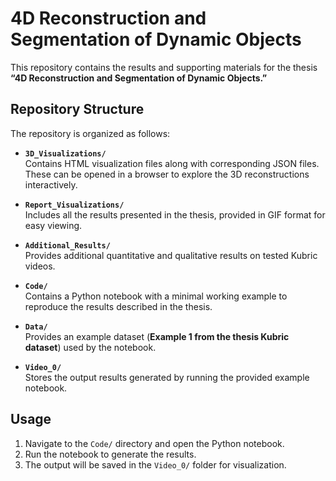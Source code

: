 # 4D Reconstruction and Segmentation of Dynamic Objects

This repository contains the results and supporting materials for the thesis **“4D Reconstruction and Segmentation of Dynamic Objects.”**

## Repository Structure

The repository is organized as follows:

- **`3D_Visualizations/`**  
  Contains HTML visualization files along with corresponding JSON files. These can be opened in a browser to explore the 3D reconstructions interactively.

- **`Report_Visualizations/`**  
  Includes all the results presented in the thesis, provided in GIF format for easy viewing.

- **`Additional_Results/`**  
  Provides additional quantitative and qualitative results on tested Kubric videos.

- **`Code/`**  
  Contains a Python notebook with a minimal working example to reproduce the results described in the thesis.

- **`Data/`**  
  Provides an example dataset (**Example 1 from the thesis Kubric dataset**) used by the notebook.

- **`Video_0/`**  
  Stores the output results generated by running the provided example notebook.

## Usage

1. Navigate to the `Code/` directory and open the Python notebook.  
2. Run the notebook to generate the results.  
3. The output will be saved in the `Video_0/` folder for visualization.

